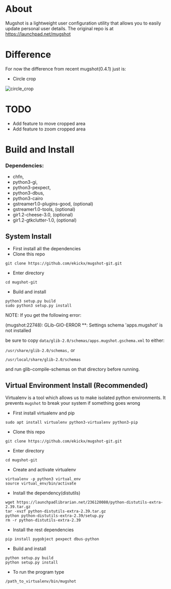 # About
Mugshot is a lightweight user configuration utility that allows you to easily 
update personal user details. The original repo is at https://launchpad.net/mugshot

# Difference
For now the difference from recent mugshot(0.4.1) just is:
- Circle crop

![circle_crop](https://i.imgur.com/l3v5tMo.png )

# TODO
- Add feature to move cropped area
- Add feature to zoom cropped area

# Build and Install
### Dependencies: 
- chfn, 
- python3-gi, 
- python3-pexpect, 
- python3-dbus, 
- python3-cairo
- gstreamer1.0-plugins-good, (optional)
- gstreamer1.0-tools, (optional)
- gir1.2-cheese-3.0, (optional)
- gir1.2-gtkclutter-1.0, (optional)
## System Install
- First install all the dependencies
- Clone this repo
```
git clone https://github.com/ekickx/mugshot-git.git
```
- Enter directory
```
cd mugshot-git
```
- Build and install
```
python3 setup.py build
sudo python3 setup.py install
```
NOTE: If you get the following error:

(mugshot:22748): GLib-GIO-ERROR **: Settings schema 'apps.mugshot' is not installed

be sure to copy `data/glib-2.0/schemas/apps.mugshot.gschema.xml` to either:

`/usr/share/glib-2.0/schemas,` or

`/usr/local/share/glib-2.0/schemas`

and run glib-compile-schemas on that directory before running.
## Virtual Environment Install (Recommended)
Virtualenv is a tool which allows us to make isolated python environments. It prevents `mugshot` to break your system if something goes wrong
- First install virtualenv and pip
```
sudo apt install virtualenv python3-virtualenv python3-pip
```
- Clone this repo
```
git clone https://github.com/ekickx/mugshot-git.git
```
- Enter directory
```
cd mugshot-git
```
- Create and activate virtualenv
```
virtualenv -p python3 virtual_env
source virtual_env/bin/activate
```
- Install the dependency(distutils)
```
wget https://launchpadlibrarian.net/236120080/python-distutils-extra-2.39.tar.gz
tar -xvzf python-distutils-extra-2.39.tar.gz
python python-distutils-extra-2.39/setup.py
rm -r python-distutils-extra-2.39
```
- Install the rest dependencies
```
pip install pygobject pexpect dbus-python
```
- Build and install
```
python setup.py build
python setup.py install
```
- To run the program type 
```
/path_to_virtualenv/bin/mugshot
```
